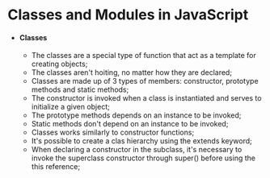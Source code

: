 # Classes and Modules in JavaScript

 - #### Classes
    - The classes are a special type of function that act as a template for creating objects;
    - The classes aren't hoiting, no matter how they are declared;
    - Classes are made up of 3 types of members: constructor, prototype methods and static methods;
    - The constructor is invoked when a class is instantiated and serves to initialize a given object;
    - The prototype methods depends on an instance to be invoked;
    - Static methods don't depend on an instance to be invoked;
    - Classes works similarly to constructor functions;
    - It's possible to create a clas hierarchy using the extends keyword;
    - When declaring a constructor in the subclass, it's necessary to invoke the superclass constructor through super() before using the this reference;
    
